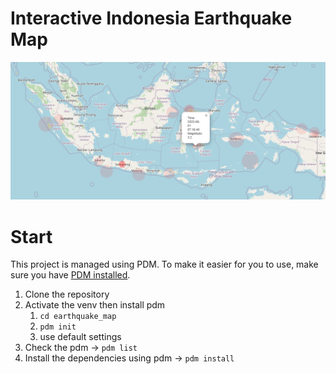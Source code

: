 # Interactive Indonesia Earthquake Map

<div align="center">
    <img src="src\images\preview.png" alt="Image description">
</div>

# Start

This project is managed using PDM. To make it easier for you to use, make sure you have [PDM installed](https://pdm.fming.dev/latest/).

1. Clone the repository
1. Activate the venv then install pdm
    1. `cd earthquake_map`
    1. `pdm init`
    1. use default settings
1. Check the pdm -> `pdm list`
1. Install the dependencies using pdm -> `pdm install`

